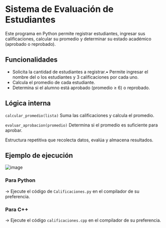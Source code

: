# Sistema de Evaluación de Estudiantes

Este programa en Python permite registrar estudiantes, ingresar sus calificaciones, calcular su promedio y determinar su estado académico (aprobado o reprobado).

## Funcionalidades

+ Solicita la cantidad de estudiantes a registrar.• Permite ingresar el nombre del o los estudiantes y 3 calificaciones por cada uno.  
+ Calcula el promedio de cada estudiante.  
+ Determina si el alumno está aprobado (promedio ≥ 6) o reprobado.  

## Lógica interna

`calcular_promedio(lista)` Suma las calificaciones y calcula el promedio.

`evaluar_aprobacion(promedio)` Determina si el promedio es suficiente para aprobar.

Estructura repetitiva que recolecta datos, evalúa y almacena resultados.

## Ejemplo de ejecución

![image](https://github.com/user-attachments/assets/7f8ecca8-6ef7-4850-b8c5-37b975272ab9)


### Para Python
-> Ejecute el código de `Calificaciones.py` en el compilador de su preferencia.

### Para C++
-> Ejecute el código `calificaciones.cpp` en el compilador de su preferencia.
